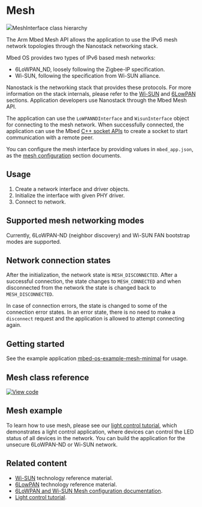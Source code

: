 <h1 id="mesh-api">Mesh</h1>

<span class="images">![](https://os.mbed.com/docs/v5.12/mbed-os-api-doxy/class_mesh_interface.png)<span>MeshInterface class hierarchy</span></span>

The Arm Mbed Mesh API allows the application to use the IPv6 mesh network topologies through the Nanostack networking stack.

Mbed OS provides two types of IPv6 based mesh networks:

- 6LoWPAN_ND, loosely following the Zigbee-IP specification.
- Wi-SUN, following the specification from Wi-SUN alliance.

Nanostack is the networking stack that provides these protocols. For more information on the stack internals, please refer to the [Wi-SUN](../reference/wisun-tech.html) and [6LowPAN](../reference/mesh-tech.html) sections. Application developers use Nanostack through the Mbed Mesh API.

The application can use the `LoWPANNDInterface` and `WisunInterface` object for connecting to the mesh network. When successfully connected, the application can use the Mbed [C++ socket APIs](network-socket.html) to create a socket to start communication with a remote peer.

You can configure the mesh interface by providing values in `mbed_app.json`, as the [mesh configuration](../reference/configuration-mesh.html) section documents.

## Usage

1. Create a network interface and driver objects.
1. Initialize the interface with given PHY driver.
1. Connect to network.

## Supported mesh networking modes

Currently, 6LoWPAN-ND (neighbor discovery) and Wi-SUN FAN bootstrap modes are supported.

## Network connection states

After the initialization, the network state is `MESH_DISCONNECTED`. After a successful connection, the state changes to `MESH_CONNECTED` and when disconnected from the network the state is changed back to `MESH_DISCONNECTED`.

In case of connection errors, the state is changed to some of the connection error states. In an error state, there is no need to make a `disconnect` request and the application is allowed to attempt connecting again.

## Getting started

See the example application [mbed-os-example-mesh-minimal](https://github.com/ARMmbed/mbed-os-example-mesh-minimal) for usage.

## Mesh class reference

[![View code](https://www.mbed.com/embed/?type=library)](https://os.mbed.com/docs/v5.12/mbed-os-api-doxy/class_mesh_interface.html)

## Mesh example

To learn how to use mesh, please see our [light control tutorial](../tutorials/light-control.html), which demonstrates a light control application, where devices can control the LED status of all devices in the network. You can build the application for the unsecure 6LoWPAN-ND or Wi-SUN network.

## Related content

- [Wi-SUN](../reference/wisun-tech.html) technology reference material.
- [6LowPAN](../reference/mesh-tech.html) technology reference material.
- [6LoWPAN and Wi-SUN Mesh configuration documentation](../reference/configuration-mesh.html).
- [Light control tutorial](../tutorials/light-control.html).
